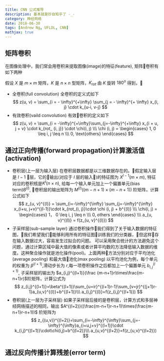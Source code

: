 ```yaml
---
title: CNN 公式推导
description: 基本就是抄自知乎了 -_-
category: 神经网络
date: 2018-06-30
tags: [Andrew Ng, UFLDL, CNN]
mathjax: true
---
```


## 矩阵卷积

在图像处理中，我们常会用卷积来提取图像(image)的特征(feature), 矩阵卷积有如下两种

假设 $X$ 是 $m \times m$ 矩阵，$K$ 是 $n \times n$ 型矩阵，$K_{rot}$ 由 $K$ 旋转 $180^o$ 得到，

- 全卷积(full convolution)
    全卷积的定义式如下
    $$
    z(u, v) = \sum_{i = - \infty}^{+\infty} \sum_{j = - \infty}^{+ \infty} x_{i, j} \cdot k_{u-i, v-j}
    $$
- 有效卷积(vaild convolution)
    有效卷积的定义如下
    $$
    z(u, v) = \sum_{i = -\infty}^{+\infty}\sum_{j=-\infty}^{+\infty} x_{i + u, j + v} \cdot k_{rot_ {i, j}} \cdot \chi(i, j) \\\
    \chi (i, j) =
    \begin{cases}
    1, 0 \leq i, j \leq n \\\
    0,  \text{others}
    \end{cases}
    $$

## 通过正向传播(forward propagation)计算激活值(activation)

- 卷积层(上一层为输入层)
    在卷积层数据都是以三维数据存在的。假定输入层是 $l - 1$ 层，它的输出(对应于 $l$ 层的输入)的特征图为 $X^{l-1}(m \times m)$, 特征对应的卷积核是$K^l (n \times n)$, 给每一个输入单元加上一个偏置单元(bias term)$B^{(l)}$, 卷积层的输出矩阵为 $M^{(l)}((m - n + 1) \times (m - n + 1))$ 阶矩阵，计算公式如下
    $$
    z_{u, v}^{(l)} = \sum_{i=-\infty}^{\infty} \sum_{j=-\infty}^{\infty} x_{i+u, j+v}^{(l-1)}\cdot k_{rot_{i, j}}\cdot \chi (i, j) + b^{(l)} \\\
    \chi(i, j) =
    \begin{cases}
    1， 0 \leq i, j \leq n \\\
    0, others
    \end{cases} \\\
    a_{u, v}^{(l)} = f(z_{u, v}^{(l)})
    $$
- 子采样层(sub-sample layer)
    通过卷积操作我们得到了关于输入数据的特征图，我们希望我们能够利用所有的特征图训练我们的分类器，但这样存在输入数据过大，容易发生过拟合的问题。
    可以采用聚合统计的方法避免这个问题，通过计算区域中最大值的像素或者计算平均数的方法降低输入数据的维度。这种聚合操作就是池化操作(pool)。上面两种方法分别对应于平均池化(average pooling) 和最大值池化(max pooling)
    以平均池化为例，每个单元的权重为 $\beta^{(l+1)}$,滑动步长为 $r$,每一项卷积操作之后都加上一个偏置单元 $b_{i,j}^{(l+1)}$, 子采样层的输出为 $a_{i,j}^{(l+1)}(\frac {m-n+1}r\times\frac{m-n+1}r)$阶矩阵，计算公式为
    $$
    z_{i,j}^{(l+1)}=\beta^{(l+1)}\sum_{u=ir}^{(i+1)r-1}\sum_{v=jr}^{(j+1)r-1}a_{u,v}^{(l)}+b^{(l+1)}\\\
    a_{i,j}^{(l)}=f(z_{i,j}^{(l+1)})
    $$
- 卷积层(上一层为子采样层)
    如果子采样层后接的是卷积层，计算方式和多层神经网络描述的相同，输出 $A^{(l+2)}((\frac{m-n+1}r-n+1)\times(\frac{m-n+1}r-n+1))$ 阶矩阵为
    $$
    z_{(u,v)}^{(l+2)}=\sum_{i=-\infty}^{\infty}\sum_{j=-\infty}^{\infty}a_{i+u,j+v}^{(l+1)}\cdot k_{i,j}^{(l+1)}\cdot\chi(i,j)+b^{(l+2)}\\\
    a_{u,v}^{(l+2)}=f(z_{u,v}^{(l+2)})
    $$

## 通过反向传播计算残差(error term)